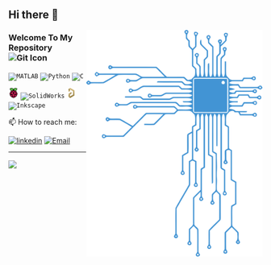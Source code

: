 ## Hi there 👋

<img align = "right" 
     width = "350" 
     src   = "./circuit.png" 
     alt   = "portfolio" 
/>

### Welcome To My Repository ![Git Icon](https://img.icons8.com/ios/4294D4/40/github--v1.png)

<code><img height="20" alt="MATLAB" src="https://upload.wikimedia.org/wikipedia/commons/2/21/Matlab_Logo.png"></code>
<code><img height="20" alt="Python" src="https://upload.wikimedia.org/wikipedia/commons/c/c3/Python-logo-notext.svg"></code>
<code><img height="20" alt="C" src="https://upload.wikimedia.org/wikipedia/commons/1/19/C_Logo.png"></code>

<code><img height="20" alt="RaspberryPi" src="https://github.com/devicons/devicon/blob/master/icons/raspberrypi/raspberrypi-original.svg"></code>
<code><img height="20" alt="SolidWorks" src="https://user-images.githubusercontent.com/71769312/227775653-d28a9cdc-f0e0-4174-aa84-c54c2b7e2879.jpg"></code>
<code><img height="20" alt="Altium" src="https://raw.githubusercontent.com/github/explore/7af95003139e68a3a54e382bb4f23a72836ef348/topics/altium-designer/altium-designer.png"></code>
<code><img height="20" alt="Inkscape" src="https://upload.wikimedia.org/wikipedia/commons/0/0d/Inkscape_Logo.svg"></code>

<!--
<code><img height="20" alt="SciPy" src="https://upload.wikimedia.org/wikipedia/commons/8/8b/SciPy_logo.svg"></code>
<code><img height="20" alt="Matplotlib" src="https://github.com/devicons/devicon/blob/master/icons/matplotlib/matplotlib-original.svg"></code>
<code><img height="20" alt="NumPy" src="https://upload.wikimedia.org/wikipedia/commons/3/31/NumPy_logo_2020.svg"></code>
-->
📫 How to reach me:

[![linkedin](https://img.shields.io/badge/linkedin-0A66C2?style=for-the-badge&logo=linkedin&logoColor=white)](https://www.linkedin.com/in/martín-de-luca)
[![Email](https://img.shields.io/badge/Gmail-D14836?style=for-the-badge&logo=gmail&logoColor=white)](mailto:martindelucadeveloper@gmail.com)

---
 <a href="https://github.com/tinchodeluca/github-readme-stats" ><img align="center" src="https://github-readme-stats.vercel.app/api/top-langs/?username=tinchodeluca&layout=compact&theme=jolly&hide_border=true" /></a>

<!--
**tinchodeluca/tinchodeluca** is a ✨ _special_ ✨ repository because its `README.md` (this file) appears on your GitHub profile.

Here are some ideas to get you started:

- 🔭 I’m currently working on ...
- 🌱 I’m currently learning ...
- 👯 I’m looking to collaborate on ...
- 🤔 I’m looking for help with ...
- 💬 Ask me about ...
- 📫 How to reach me: ...
- 😄 Pronouns: ...
- ⚡ Fun fact: ...
-->
